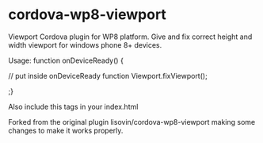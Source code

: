 cordova-wp8-viewport
====================

Viewport Cordova plugin for WP8 platform. Give and fix correct height and width viewport for windows phone 8+ devices.


Usage:
 function onDeviceReady() {
 
 // put inside onDeviceReady function
Viewport.fixViewport();

;}



Also include this tags in your index.html
 <meta http-equiv="X-UA-Compatible" content="IE=edge" >
 <meta name="viewport" content="  width=device-width, height=device-width, initial-scale=1.0, maximum-scale=1.0, user-scalable=no" />


Forked from the original plugin lisovin/cordova-wp8-viewport making some changes to make it works properly.
